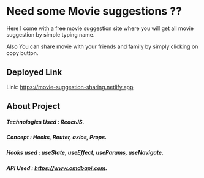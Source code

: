 # Need some Movie suggestions ??

Here I come with a free movie suggestion site where you will get all movie suggestion by simple typing name.

Also You can share movie with your friends and family by simply clicking on copy button.

## Deployed Link

Link: https://movie-suggestion-sharing.netlify.app

## About Project

##### **Technologies Used** : ReactJS.

##### **Concept** : Hooks, Router, axios, Props.

##### **Hooks used** : useState, useEffect, useParams, useNavigate.

##### **API Used** : https://www.omdbapi.com.
